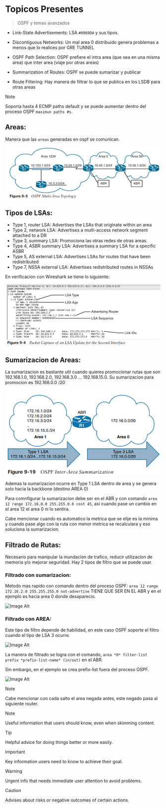 # Topicos Presentes
> OSPF y temas avanzados

* Link-State Advertisements: LSA `#0969DA` y sus tipos.
  
* Discontiguous Networks: Un mal area 0 distribuido genera problemas a menos que lo realices por GRE TUNNEL

* OSPF Path Selection: OSPF prefiere el intra area (que sea en una misma area) que inter area (viaje por otras areas)

* Summarization of Routes: OSPF se puede sumarizar y publicar

* Route Filtering: Hay manera de filtrar lo que se publica en los LSDB para otras areas

> [!NOTE]
> Soporta hasta 4 ECMP paths default y se puede aumentar dentro del proceso OSPF `maximun paths #s`.

## Areas: 
Manera que las `areas` generadas en ospf se comunican.

 ![Image Alt](https://github.com/Nigelpa74/CCNP-brief/blob/35479f397f5912056e406a0c9b2250337302fe77/Area%20Ospf.png)

## Tipos de LSAs:

- Type 1, router LSA: Advertises the LSAs that originate within an area
- Type 2, network LSA: Advertises a multi-access network segment attached to a DR
- Type 3, summary LSA: Promociona las otras redes de otras areas.
- Type 4, ASBR summary LSA: Advertises a summary LSA for a specific ASBR
- Type 5, AS external LSA: Advertises LSAs for routes that have been redistributed
- Type 7, NSSA external LSA: Advertises redistributed routes in NSSAs

En verificacion con Wireshark se tiene lo siguiente:

 ![Image Alt](https://github.com/Nigelpa74/CCNP-Brief/blob/ead14c4af8c198126e84c16f1ea5065cbdc7cd8a/9.%20OSPF%20ADVANCED/TRig.PNG)

## Sumarizacion de Areas: 

La sumarizacion es bastante util cuando quieres promocionar rutas que son 192.168.1.0, 192.168.2.0, 192.168.3.0 ... 192.168.15.0. Su sumarizacion para promocion es 192.168.0.0 /20

 ![Image Alt](https://github.com/Nigelpa74/CCNP-Brief/blob/3edf90946c3009e917077579b2dcde6759cc2fa6/9.%20OSPF%20ADVANCED/suma.PNG)

Ademas la sumarizacion ocurre en Type 1 LSA dentro de area y se genera solo hacia la backbone (destino AREA 0)

Para comnfigurar la sumarizacion debe ser en el ABR y con comando `area 12 range 172.16.0.0 255.255.0.0 cost 45`, asi cuando pase un cambio en el area 12 el area 0 ni lo sentira.

Cabe mencionar cuando es automatico la metrica que se elije es la minima y cuando pase algo con la ruta con menor metrica se recalculara y eso soluciona la sumarizacion.

## Filtrado de Rutas:

Necesario para manipular la inundacion de trafico, reducir utilizacion de memoria y/o mejorar seguridad. Hay 2 tipos de filtro que se puede usar.

### Filtrado con sumarizacion:

Metodo mas rapido con comando dentro del proceso OSPF: `area 12 range 172.16.2.0 255.255.255.0 not-advertise` TIENE QUE SER EN EL ABR y en el ejemplo es hacia area 0 donde desaparecio.

 ![Image Alt]()

### Filtrado con AREA:

Este tipo de filtro depende de habilidad, en este caso OSPF soporte el filtro cuando el tipo de LSA 3 ocurre.
 
![Image Alt]()

La manera de filtrado se logra con el comando, `area *0* filter-list prefix *prefix-list-name* (in/out)` en el ABR.

Sin embargo, en el ejemplo se crea prefix-list fuera del proceso OSPF.

![Image Alt]()

> [!NOTE]
> Cabe mencionar con cada salto el area negada antes, este negado pasa al siguiente router.

> [!NOTE]
> Useful information that users should know, even when skimming content.

> [!TIP]
> Helpful advice for doing things better or more easily.

> [!IMPORTANT]
> Key information users need to know to achieve their goal.

> [!WARNING]
> Urgent info that needs immediate user attention to avoid problems.

> [!CAUTION]
> Advises about risks or negative outcomes of certain actions.
